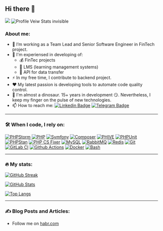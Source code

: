 ## Hi there 👋


![](https://hit.yhype.me/github/profile?user_id=8513062)
![Profile Veiw Stats invisible](https://komarev.com/ghpvc/?username=Aeliot-Tm&style=pixel)
<!-- ![Profile Veiw Stats visible ](https://komarev.com/ghpvc/?username=Aeliot-Tm&color=999999&text_color=999999&label_color=999999) -->

### About me:
- :telescope: I’m working as a Team Lead and Senior Software Engineer in FinTech project.
- 💪 I'm experiensed in developing of:
  - 💰 FinTec projects 
  - 🏫 LMS (learning management systems)
  - 💢 API for data transfer
- :zap: In my free time, I contribute to backend project.
- ❤ My latest passion is developing tools to automate code quality control.
- :seedling: I'm almost a dinosaur. 15+ years in development 😏. Nevertheless, I keep my finger on the pulse of new technologies.
- :mailbox: How to reach me:
  [![Linkedin Badge](https://img.shields.io/badge/Anatoly_Melnikov-2CA5E0?style=flat&logo=Linkedin&logoColor=white)](https://www.linkedin.com/in/anatoliy-melnikov/)
  [![Telegram Badge](https://img.shields.io/badge/aeliot-2CA5E0?style=flat-squeare&logo=telegram&logoColor=white)](https://t.me/aetoliy)

---

### :hammer_and_wrench: When I code, I rely on:

[![PHPStorm](http://img.shields.io/badge/-PHPStorm-181717?style=flat-square&logo=phpstorm&logoColor=white)](https://www.jetbrains.com/phpstorm/)
[![PHP](https://img.shields.io/badge/-PHP-777bb3?style=flat-square&logo=php&logoColor=white)](https://www.php.net/)
[![Symfony](https://img.shields.io/badge/-Symfony-black?style=flat-square&logo=symfony&logoColor=white)](https://symfony.com/)
[![Composer](https://img.shields.io/badge/-Composer-6F4F28?style=flat-square&logo=composer&logoColor=white)](https://getcomposer.org/)
[![PHIVE](https://img.shields.io/badge/-PHIVE-6F4F28?style=flat-square&logoColor=white)](https://phar.io/)
[![PHPUnit](https://img.shields.io/badge/-PHPUnit-black?style=flat-square&logo=phpunit&logoColor=white)](https://phpunit.de/)
[![PHPStan](https://img.shields.io/badge/-PHPStan-black?style=flat-square&logo=phpstan&logoColor=white)](https://phpstan.org/)
[![PHP CS Fixer](https://img.shields.io/badge/-PHP_CS_Fixer-black?style=flat-square&logo=phpcsfixer&logoColor=white)](https://github.com/PHP-CS-Fixer/PHP-CS-Fixer)
[![MySQL](https://img.shields.io/badge/-MySQL-005C84?style=flat-square&logo=MySQL&logoColor=white)](https://www.mysql.com/)
[![RabbitMQ](https://img.shields.io/badge/rabbitmq-%23FF6600.svg?&style=flat-squar&logo=rabbitmq&logoColor=white)](https://www.rabbitmq.com/)
[![Redis](https://img.shields.io/badge/redis-%23DD0031.svg?&style=flat-square&logo=redis&logoColor=white)](https://redis.io/)
[![Git](https://img.shields.io/badge/-Git-F05032?style=flat-square&logo=git&logoColor=white)](https://git-scm.com/)
[![GitLab CI](https://img.shields.io/badge/-GitLab_CI-orange?style=flat-square&logo=gitlab&logoColor=white)](https://docs.gitlab.com/ee/ci/)
[![Github Actions](https://img.shields.io/badge/-Github_Actions-black?style=flat-square&logo=github&logoColor=white)](https://github.com/features/actions)
[![Docker](https://img.shields.io/badge/-Docker-46a2f1?style=flat-square&logo=docker&logoColor=white)](https://docker.com/)
[![Bash](https://img.shields.io/badge/Shell_Script-121011?style=flat-square&logo=gnu-bash&logoColor=white)](https://en.wikipedia.org/wiki/Bash_(Unix_shell))

---

### 🔥 My stats:

[![GitHub Streak](http://github-readme-streak-stats.herokuapp.com?user=Aeliot-Tm)](https://git.io/streak-stats)

[![GitHub Stats](https://github-readme-stats.vercel.app/api?username=aeliot-tm&show_icons=true&text_bold=false&icon_color=fb8c00)](https://github.com/Aeliot-Tm)

[![Top Langs](https://github-readme-stats.vercel.app/api/top-langs/?username=Aeliot-Tm)](https://github.com/anuraghazra/github-readme-stats)


---

### :writing_hand: Blog Posts and Articles:

- Follow me on [habr.com](https://habr.com/ru/users/Aeliot/publications/articles/)

<!--
**Aeliot-Tm/Aeliot-Tm** is a ✨ _special_ ✨ repository because its `README.md` (this file) appears on your GitHub profile.

Here are some ideas to get you started:

- 🔭 I’m currently working on ...
- 🌱 I’m currently learning ...
- 👯 I’m looking to collaborate on ...
- 🤔 I’m looking for help with ...
- 💬 Ask me about ...
- 📫 How to reach me: ...
- 😄 Pronouns: ...
- ⚡ Fun fact: ...
-->
